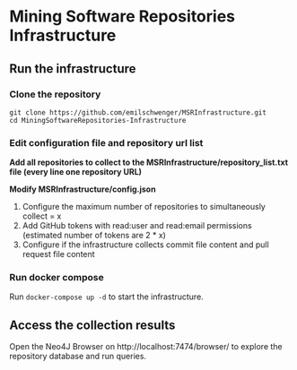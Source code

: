 # Mining Software Repositories Infrastructure
## Run the infrastructure
### Clone the repository
```
git clone https://github.com/emilschwenger/MSRInfrastructure.git
cd MiningSoftwareRepositories-Infrastructure
```
### Edit configuration file and repository url list
**Add all repositories to collect to the MSRInfrastructure/repository_list.txt file (every line one repository URL)**

**Modify MSRInfrastructure/config.json**
1. Configure the maximum number of repositories to simultaneously collect = x
2. Add GitHub tokens with read:user and read:email permissions (estimated number of tokens are 2 * x)
3. Configure if the infrastructure collects commit file content and pull request file content 
### Run docker compose
Run ```docker-compose up -d``` to start the infrastructure.
## Access the collection results
Open the Neo4J Browser on http://localhost:7474/browser/ to explore the repository database and run queries.